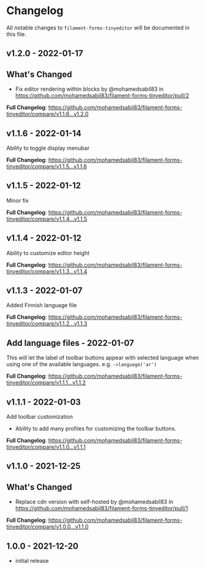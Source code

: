 # Changelog

All notable changes to `filament-forms-tinyeditor` will be documented in this file.

## v1.2.0 - 2022-01-17

## What's Changed

- Fix editor rendering within blocks by @mohamedsabil83 in https://github.com/mohamedsabil83/filament-forms-tinyeditor/pull/2

**Full Changelog**: https://github.com/mohamedsabil83/filament-forms-tinyeditor/compare/v1.1.6...v1.2.0

## v1.1.6 - 2022-01-14

Ability to toggle display menubar

**Full Changelog**: https://github.com/mohamedsabil83/filament-forms-tinyeditor/compare/v1.1.5...v1.1.6

## v1.1.5 - 2022-01-12

Minor fix

**Full Changelog**: https://github.com/mohamedsabil83/filament-forms-tinyeditor/compare/v1.1.4...v1.1.5

## v1.1.4 - 2022-01-12

Ability to customize editor height

**Full Changelog**: https://github.com/mohamedsabil83/filament-forms-tinyeditor/compare/v1.1.3...v1.1.4

## v1.1.3 - 2022-01-07

Added Finnish language file

**Full Changelog**: https://github.com/mohamedsabil83/filament-forms-tinyeditor/compare/v1.1.2...v1.1.3

## Add language files - 2022-01-07

This will let the label of toolbar buttons appear with selected language when using one of the available languages. e.g. `->language('ar')`

**Full Changelog**: https://github.com/mohamedsabil83/filament-forms-tinyeditor/compare/v1.1.1...v1.1.2

## v1.1.1 - 2022-01-03

Add toolbar customization

- Ability to add many profiles for customizing the toolbar buttons.

**Full Changelog**: https://github.com/mohamedsabil83/filament-forms-tinyeditor/compare/v1.1.0...v1.1.1

## v1.1.0 - 2021-12-25

## What's Changed

- Replace cdn version with self-hosted by @mohamedsabil83 in https://github.com/mohamedsabil83/filament-forms-tinyeditor/pull/1

**Full Changelog**: https://github.com/mohamedsabil83/filament-forms-tinyeditor/compare/v1.0.0...v1.1.0

## 1.0.0 - 2021-12-20

- initial release
